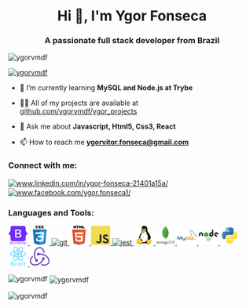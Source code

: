 <h1 align="center">Hi 👋, I'm Ygor Fonseca</h1>
<h3 align="center">A passionate full stack developer from Brazil</h3>

<p align="left"> <img src="https://komarev.com/ghpvc/?username=ygorvmdf&label=Profile%20views&color=0e75b6&style=flat" alt="ygorvmdf" /> </p>

<p align="left"> <a href="https://github.com/ryo-ma/github-profile-trophy"><img src="https://github-profile-trophy.vercel.app/?username=ygorvmdf" alt="ygorvmdf" /></a> </p>

- 🌱 I’m currently learning **MySQL and Node.js at Trybe**

- 👨‍💻 All of my projects are available at [github.com/ygorvmdf/ygor_projects](github.com/ygorvmdf/ygor_projects)

- 💬 Ask me about **Javascript, Html5, Css3, React**

- 📫 How to reach me **ygorvitor.fonseca@gmail.com**

<h3 align="left">Connect with me:</h3>
<p align="left">
<a href="https://linkedin.com/in/www.linkedin.com/in/ygor-fonseca-21401a15a/" target="blank"><img align="center" src="https://cdn.jsdelivr.net/npm/simple-icons@3.0.1/icons/linkedin.svg" alt="www.linkedin.com/in/ygor-fonseca-21401a15a/" height="30" width="40" /></a>
<a href="https://fb.com/www.facebook.com/ygor.fonseca1/" target="blank"><img align="center" src="https://cdn.jsdelivr.net/npm/simple-icons@3.0.1/icons/facebook.svg" alt="www.facebook.com/ygor.fonseca1/" height="30" width="40" /></a>
</p>

<h3 align="left">Languages and Tools:</h3>
<p align="left"> <a href="https://getbootstrap.com" target="_blank"> <img src="https://raw.githubusercontent.com/devicons/devicon/master/icons/bootstrap/bootstrap-plain-wordmark.svg" alt="bootstrap" width="40" height="40"/> </a> <a href="https://www.w3schools.com/css/" target="_blank"> <img src="https://raw.githubusercontent.com/devicons/devicon/master/icons/css3/css3-original-wordmark.svg" alt="css3" width="40" height="40"/> </a> <a href="https://git-scm.com/" target="_blank"> <img src="https://www.vectorlogo.zone/logos/git-scm/git-scm-icon.svg" alt="git" width="40" height="40"/> </a> <a href="https://www.w3.org/html/" target="_blank"> <img src="https://raw.githubusercontent.com/devicons/devicon/master/icons/html5/html5-original-wordmark.svg" alt="html5" width="40" height="40"/> </a> <a href="https://developer.mozilla.org/en-US/docs/Web/JavaScript" target="_blank"> <img src="https://raw.githubusercontent.com/devicons/devicon/master/icons/javascript/javascript-original.svg" alt="javascript" width="40" height="40"/> </a> <a href="https://jestjs.io" target="_blank"> <img src="https://www.vectorlogo.zone/logos/jestjsio/jestjsio-icon.svg" alt="jest" width="40" height="40"/> </a> <a href="https://www.linux.org/" target="_blank"> <img src="https://raw.githubusercontent.com/devicons/devicon/master/icons/linux/linux-original.svg" alt="linux" width="40" height="40"/> </a> <a href="https://www.mongodb.com/" target="_blank"> <img src="https://raw.githubusercontent.com/devicons/devicon/master/icons/mongodb/mongodb-original-wordmark.svg" alt="mongodb" width="40" height="40"/> </a> <a href="https://www.mysql.com/" target="_blank"> <img src="https://raw.githubusercontent.com/devicons/devicon/master/icons/mysql/mysql-original-wordmark.svg" alt="mysql" width="40" height="40"/> </a> <a href="https://nodejs.org" target="_blank"> <img src="https://raw.githubusercontent.com/devicons/devicon/master/icons/nodejs/nodejs-original-wordmark.svg" alt="nodejs" width="40" height="40"/> </a> <a href="https://www.python.org" target="_blank"> <img src="https://raw.githubusercontent.com/devicons/devicon/master/icons/python/python-original.svg" alt="python" width="40" height="40"/> </a> <a href="https://reactjs.org/" target="_blank"> <img src="https://raw.githubusercontent.com/devicons/devicon/master/icons/react/react-original-wordmark.svg" alt="react" width="40" height="40"/> </a> <a href="https://redux.js.org" target="_blank"> <img src="https://raw.githubusercontent.com/devicons/devicon/master/icons/redux/redux-original.svg" alt="redux" width="40" height="40"/> </a> </p>

<p><img align="left" src="https://github-readme-stats.vercel.app/api/top-langs?username=ygorvmdf&show_icons=true&locale=en&layout=compact" alt="ygorvmdf" /></p>

<p>&nbsp;<img align="center" src="https://github-readme-stats.vercel.app/api?username=ygorvmdf&show_icons=true&locale=en" alt="ygorvmdf" /></p>

<p><img align="center" src="https://github-readme-streak-stats.herokuapp.com/?user=ygorvmdf&" alt="ygorvmdf" /></p>
